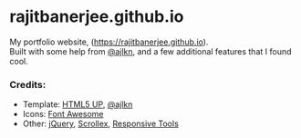 # rajitbanerjee.github.io

My portfolio website, (https://rajitbanerjee.github.io).  
Built with some help from [@ajlkn](https://github.com/ajlkn), and a few additional features that I found cool.

### Credits:

- Template: [HTML5 UP](https://html5up.net), [@ajlkn](https://github.com/ajlkn)
- Icons: [Font Awesome](https://fontawesome.io)
- Other: [jQuery](https://jquery.com), [Scrollex](https://github.com/ajlkn/jquery.scrollex), [Responsive Tools](https://github.com/ajlkn/responsive-tools)
